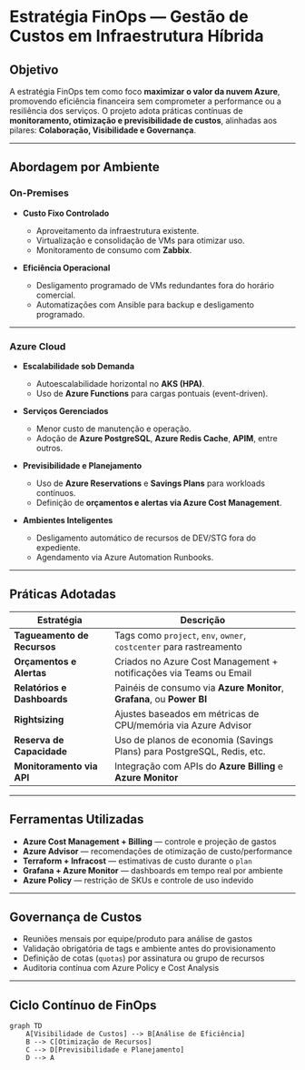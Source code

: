# Estratégia FinOps — Gestão de Custos em Infraestrutura Híbrida

## Objetivo

A estratégia FinOps tem como foco **maximizar o valor da nuvem Azure**, promovendo eficiência financeira sem comprometer a performance ou a resiliência dos serviços. O projeto adota práticas contínuas de **monitoramento, otimização e previsibilidade de custos**, alinhadas aos pilares: **Colaboração, Visibilidade e Governança**.

---

## Abordagem por Ambiente

### On-Premises

- **Custo Fixo Controlado**
  - Aproveitamento da infraestrutura existente.
  - Virtualização e consolidação de VMs para otimizar uso.
  - Monitoramento de consumo com **Zabbix**.

- **Eficiência Operacional**
  - Desligamento programado de VMs redundantes fora do horário comercial.
  - Automatizações com Ansible para backup e desligamento programado.

---

### Azure Cloud

- **Escalabilidade sob Demanda**
  - Autoescalabilidade horizontal no **AKS (HPA)**.
  - Uso de **Azure Functions** para cargas pontuais (event-driven).

- **Serviços Gerenciados**
  - Menor custo de manutenção e operação.
  - Adoção de **Azure PostgreSQL**, **Azure Redis Cache**, **APIM**, entre outros.

- **Previsibilidade e Planejamento**
  - Uso de **Azure Reservations** e **Savings Plans** para workloads contínuos.
  - Definição de **orçamentos e alertas via Azure Cost Management**.

- **Ambientes Inteligentes**
  - Desligamento automático de recursos de DEV/STG fora do expediente.
  - Agendamento via Azure Automation Runbooks.

---

## Práticas Adotadas

| Estratégia                     | Descrição                                                                 |
|-------------------------------|---------------------------------------------------------------------------|
| **Tagueamento de Recursos**    | Tags como `project`, `env`, `owner`, `costcenter` para rastreamento      |
| **Orçamentos e Alertas**       | Criados no Azure Cost Management + notificações via Teams ou Email       |
| **Relatórios e Dashboards**    | Painéis de consumo via **Azure Monitor**, **Grafana**, ou **Power BI**   |
| **Rightsizing**                | Ajustes baseados em métricas de CPU/memória via Azure Advisor            |
| **Reserva de Capacidade**      | Uso de planos de economia (Savings Plans) para PostgreSQL, Redis, etc.   |
| **Monitoramento via API**      | Integração com APIs do **Azure Billing** e **Azure Monitor**             |

---

## Ferramentas Utilizadas

- **Azure Cost Management + Billing** — controle e projeção de gastos
- **Azure Advisor** — recomendações de otimização de custo/performance
- **Terraform + Infracost** — estimativas de custo durante o `plan`
- **Grafana + Azure Monitor** — dashboards em tempo real por ambiente
- **Azure Policy** — restrição de SKUs e controle de uso indevido

---

## Governança de Custos

- Reuniões mensais por equipe/produto para análise de gastos
- Validação obrigatória de tags e ambiente antes do provisionamento
- Definição de cotas (`quotas`) por assinatura ou grupo de recursos
- Auditoria contínua com Azure Policy e Cost Analysis

---

## Ciclo Contínuo de FinOps

```mermaid
graph TD
    A[Visibilidade de Custos] --> B[Análise de Eficiência]
    B --> C[Otimização de Recursos]
    C --> D[Previsibilidade e Planejamento]
    D --> A
